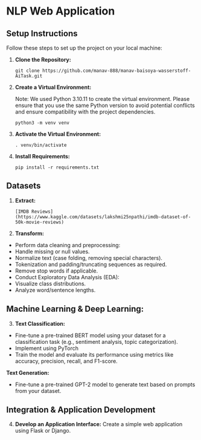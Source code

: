 # NLP Web Application




## Setup Instructions


Follow these steps to set up the project on your local machine:

1. **Clone the Repository:**
   ```
   git clone https://github.com/manav-888/manav-baisoya-wasserstoff-AiTask.git
   ```

2. **Create a Virtual Environment:**

   Note: We used Python 3.10.11 to create the virtual environment. Please ensure that you use the same Python version to avoid potential conflicts and ensure compatibility with the project dependencies.
   ```
   python3 -m venv venv
   ```

4. **Activate the Virtual Environment:**
   ```
   . venv/bin/activate
   ```

5. **Install Requirements:**
   ```
   pip install -r requirements.txt

   ```
## Datasets
1. **Extract:**
   ```
   [IMDB Reviews](https://www.kaggle.com/datasets/lakshmi25npathi/imdb-dataset-of-50k-movie-reviews)
   ```
2. **Transform:**
- Perform data cleaning and preprocessing:
- Handle missing or null values.
- Normalize text (case folding, removing special characters).
- Tokenization and padding/truncating sequences as required.
- Remove stop words if applicable.
- Conduct Exploratory Data Analysis (EDA):
- Visualize class distributions.
- Analyze word/sentence lengths.

## Machine Learning & Deep Learning:

3. **Text Classification:**
 
- Fine-tune a pre-trained BERT model using your dataset for a classification task (e.g., sentiment analysis, topic categorization).
- Implement using PyTorch
- Train the model and evaluate its performance using metrics like accuracy, precision, recall, and F1-score.

**Text Generation:**
- Fine-tune a pre-trained GPT-2 model to generate text based on prompts from your dataset.

## Integration & Application Development

4. **Develop an Application Interface:**
   Create a simple web application using Flask or Django.





